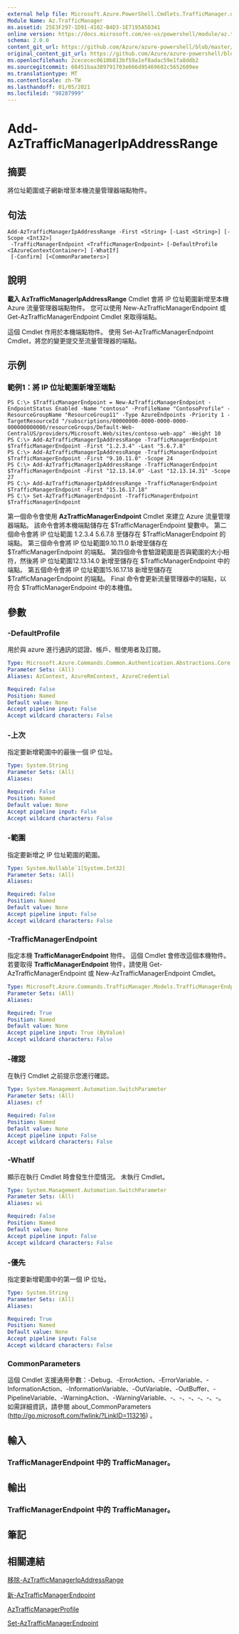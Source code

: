 ```yaml
---
external help file: Microsoft.Azure.PowerShell.Cmdlets.TrafficManager.dll-Help.xml
Module Name: Az.TrafficManager
ms.assetid: 25E3F297-1D91-4102-B4D3-1E7195A5D341
online version: https://docs.microsoft.com/en-us/powershell/module/az.trafficmanager/add-aztrafficmanagerIpAddressRange
schema: 2.0.0
content_git_url: https://github.com/Azure/azure-powershell/blob/master/src/TrafficManager/TrafficManager/help/Add-AzTrafficManagerIpAddressRange.md
original_content_git_url: https://github.com/Azure/azure-powershell/blob/master/src/TrafficManager/TrafficManager/help/Add-AzTrafficManagerIpAddressRange.md
ms.openlocfilehash: 2cececec0610b813bf59a1ef8adac59e1fa8ddb2
ms.sourcegitcommit: 68451baa389791703e666d95469602c5652609ee
ms.translationtype: MT
ms.contentlocale: zh-TW
ms.lasthandoff: 01/05/2021
ms.locfileid: "98287999"
---
```

# Add-AzTrafficManagerIpAddressRange

## 摘要
將位址範圍或子網新增至本機流量管理器端點物件。

## 句法

```
Add-AzTrafficManagerIpAddressRange -First <String> [-Last <String>] [-Scope <Int32>]
 -TrafficManagerEndpoint <TrafficManagerEndpoint> [-DefaultProfile <IAzureContextContainer>] [-WhatIf]
 [-Confirm] [<CommonParameters>]
```

## 說明
**載入 AzTrafficManagerIpAddressRange** Cmdlet 會將 IP 位址範圍新增至本機 Azure 流量管理器端點物件。
您可以使用 New-AzTrafficManagerEndpoint 或 Get-AzTrafficManagerEndpoint Cmdlet 來取得端點。

這個 Cmdlet 作用於本機端點物件。
使用 Set-AzTrafficManagerEndpoint Cmdlet，將您的變更提交至流量管理器的端點。

## 示例

### 範例1：將 IP 位址範圍新增至端點
```
PS C:\> $TrafficManagerEndpoint = New-AzTrafficManagerEndpoint -EndpointStatus Enabled -Name "contoso" -ProfileName "ContosoProfile" -ResourceGroupName "ResourceGroup11" -Type AzureEndpoints -Priority 1 -TargetResourceId "/subscriptions/00000000-0000-0000-0000-000000000000/resourceGroups/Default-Web-CentralUS/providers/Microsoft.Web/sites/contoso-web-app" -Weight 10
PS C:\> Add-AzTrafficManagerIpAddressRange -TrafficManagerEndpoint $TrafficManagerEndpoint -First "1.2.3.4" -Last "5.6.7.8"
PS C:\> Add-AzTrafficManagerIpAddressRange -TrafficManagerEndpoint $TrafficManagerEndpoint -First "9.10.11.0" -Scope 24
PS C:\> Add-AzTrafficManagerIpAddressRange -TrafficManagerEndpoint $TrafficManagerEndpoint -First "12.13.14.0" -Last "12.13.14.31" -Scope 27
PS C:\> Add-AzTrafficManagerIpAddressRange -TrafficManagerEndpoint $TrafficManagerEndpoint -First "15.16.17.18"
PS C:\> Set-AzTrafficManagerEndpoint -TrafficManagerEndpoint $TrafficManagerEndpoint
```

第一個命令會使用 **AzTrafficManagerEndpoint** Cmdlet 來建立 Azure 流量管理器端點。
該命令會將本機端點儲存在 $TrafficManagerEndpoint 變數中。
第二個命令會將 IP 位址範圍 1.2.3.4 5.6.7.8 至儲存在 $TrafficManagerEndpoint 的端點。
第三個命令會將 IP 位址範圍9.10.11.0 新增至儲存在 $TrafficManagerEndpoint 的端點。
第四個命令會驗證範圍是否與範圍的大小相符，然後將 IP 位址範圍12.13.14.0 新增至儲存在 $TrafficManagerEndpoint 中的端點。
第五個命令會將 IP 位址範圍15.16.17.18 新增至儲存在 $TrafficManagerEndpoint 的端點。
Final 命令會更新流量管理器中的端點，以符合 $TrafficManagerEndpoint 中的本機值。

## 參數

### -DefaultProfile
用於與 azure 進行通訊的認證、帳戶、租使用者及訂閱。

```yaml
Type: Microsoft.Azure.Commands.Common.Authentication.Abstractions.Core.IAzureContextContainer
Parameter Sets: (All)
Aliases: AzContext, AzureRmContext, AzureCredential

Required: False
Position: Named
Default value: None
Accept pipeline input: False
Accept wildcard characters: False
```

### -上次
指定要新增範圍中的最後一個 IP 位址。

```yaml
Type: System.String
Parameter Sets: (All)
Aliases:

Required: False
Position: Named
Default value: None
Accept pipeline input: False
Accept wildcard characters: False
```

### -範圍
指定要新增之 IP 位址範圍的範圍。

```yaml
Type: System.Nullable`1[System.Int32]
Parameter Sets: (All)
Aliases:

Required: False
Position: Named
Default value: None
Accept pipeline input: False
Accept wildcard characters: False
```

### -TrafficManagerEndpoint
指定本機 **TrafficManagerEndpoint** 物件。
這個 Cmdlet 會修改這個本機物件。
若要取得 **TrafficManagerEndpoint** 物件，請使用 Get-AzTrafficManagerEndpoint 或 New-AzTrafficManagerEndpoint Cmdlet。

```yaml
Type: Microsoft.Azure.Commands.TrafficManager.Models.TrafficManagerEndpoint
Parameter Sets: (All)
Aliases:

Required: True
Position: Named
Default value: None
Accept pipeline input: True (ByValue)
Accept wildcard characters: False
```

### -確認
在執行 Cmdlet 之前提示您進行確認。

```yaml
Type: System.Management.Automation.SwitchParameter
Parameter Sets: (All)
Aliases: cf

Required: False
Position: Named
Default value: None
Accept pipeline input: False
Accept wildcard characters: False
```

### -WhatIf
顯示在執行 Cmdlet 時會發生什麼情況。 未執行 Cmdlet。

```yaml
Type: System.Management.Automation.SwitchParameter
Parameter Sets: (All)
Aliases: wi

Required: False
Position: Named
Default value: None
Accept pipeline input: False
Accept wildcard characters: False
```

### -優先
指定要新增範圍中的第一個 IP 位址。

```yaml
Type: System.String
Parameter Sets: (All)
Aliases:

Required: True
Position: Named
Default value: None
Accept pipeline input: False
Accept wildcard characters: False
```

### CommonParameters
這個 Cmdlet 支援通用參數：-Debug、-ErrorAction、-ErrorVariable、-InformationAction、-InformationVariable、-OutVariable、-OutBuffer、-PipelineVariable、-WarningAction、-WarningVariable、-、-、-、-、-、-。 如需詳細資訊，請參閱 about_CommonParameters (http://go.microsoft.com/fwlink/?LinkID=113216) 。

## 輸入

### TrafficManagerEndpoint 中的 TrafficManager。

## 輸出

### TrafficManagerEndpoint 中的 TrafficManager。

## 筆記

## 相關連結

[移除-AzTrafficManagerIpAddressRange](./Remove-AzTrafficManagerIpAddressRange.md)

[新-AzTrafficManagerEndpoint](./New-AzTrafficManagerEndpoint.md)

[AzTrafficManagerProfile](./Get-AzTrafficManagerEndpoint.md)

[Set-AzTrafficManagerEndpoint](./Set-AzTrafficManagerEndpoint.md)
